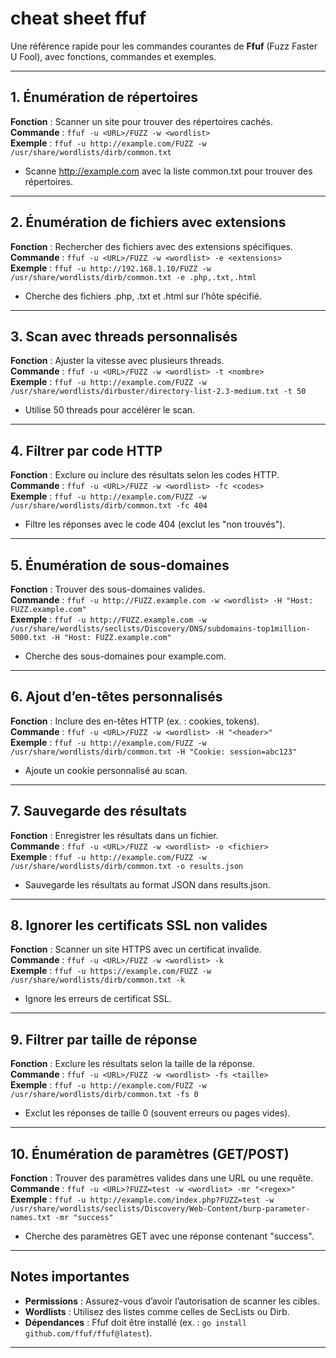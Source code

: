 # cheat sheet ffuf

Une référence rapide pour les commandes courantes de **Ffuf** (Fuzz Faster U Fool), avec fonctions, commandes et exemples.

---

## 1. Énumération de répertoires
**Fonction** : Scanner un site pour trouver des répertoires cachés.  
**Commande** : `ffuf -u <URL>/FUZZ -w <wordlist>`  
**Exemple** : `ffuf -u http://example.com/FUZZ -w /usr/share/wordlists/dirb/common.txt`  
- Scanne http://example.com avec la liste common.txt pour trouver des répertoires.

---

## 2. Énumération de fichiers avec extensions
**Fonction** : Rechercher des fichiers avec des extensions spécifiques.  
**Commande** : `ffuf -u <URL>/FUZZ -w <wordlist> -e <extensions>`  
**Exemple** : `ffuf -u http://192.168.1.10/FUZZ -w /usr/share/wordlists/dirb/common.txt -e .php,.txt,.html`  
- Cherche des fichiers .php, .txt et .html sur l’hôte spécifié.

---

## 3. Scan avec threads personnalisés
**Fonction** : Ajuster la vitesse avec plusieurs threads.  
**Commande** : `ffuf -u <URL>/FUZZ -w <wordlist> -t <nombre>`  
**Exemple** : `ffuf -u http://example.com/FUZZ -w /usr/share/wordlists/dirbuster/directory-list-2.3-medium.txt -t 50`  
- Utilise 50 threads pour accélérer le scan.

---

## 4. Filtrer par code HTTP
**Fonction** : Exclure ou inclure des résultats selon les codes HTTP.  
**Commande** : `ffuf -u <URL>/FUZZ -w <wordlist> -fc <codes>`  
**Exemple** : `ffuf -u http://example.com/FUZZ -w /usr/share/wordlists/dirb/common.txt -fc 404`  
- Filtre les réponses avec le code 404 (exclut les "non trouvés").

---

## 5. Énumération de sous-domaines
**Fonction** : Trouver des sous-domaines valides.  
**Commande** : `ffuf -u http://FUZZ.example.com -w <wordlist> -H "Host: FUZZ.example.com"`  
**Exemple** : `ffuf -u http://FUZZ.example.com -w /usr/share/wordlists/seclists/Discovery/DNS/subdomains-top1million-5000.txt -H "Host: FUZZ.example.com"`  
- Cherche des sous-domaines pour example.com.

---

## 6. Ajout d’en-têtes personnalisés
**Fonction** : Inclure des en-têtes HTTP (ex. : cookies, tokens).  
**Commande** : `ffuf -u <URL>/FUZZ -w <wordlist> -H "<header>"`  
**Exemple** : `ffuf -u http://example.com/FUZZ -w /usr/share/wordlists/dirb/common.txt -H "Cookie: session=abc123"`  
- Ajoute un cookie personnalisé au scan.

---

## 7. Sauvegarde des résultats
**Fonction** : Enregistrer les résultats dans un fichier.  
**Commande** : `ffuf -u <URL>/FUZZ -w <wordlist> -o <fichier>`  
**Exemple** : `ffuf -u http://example.com/FUZZ -w /usr/share/wordlists/dirb/common.txt -o results.json`  
- Sauvegarde les résultats au format JSON dans results.json.

---

## 8. Ignorer les certificats SSL non valides
**Fonction** : Scanner un site HTTPS avec un certificat invalide.  
**Commande** : `ffuf -u <URL>/FUZZ -w <wordlist> -k`  
**Exemple** : `ffuf -u https://example.com/FUZZ -w /usr/share/wordlists/dirb/common.txt -k`  
- Ignore les erreurs de certificat SSL.

---

## 9. Filtrer par taille de réponse
**Fonction** : Exclure les résultats selon la taille de la réponse.  
**Commande** : `ffuf -u <URL>/FUZZ -w <wordlist> -fs <taille>`  
**Exemple** : `ffuf -u http://example.com/FUZZ -w /usr/share/wordlists/dirb/common.txt -fs 0`  
- Exclut les réponses de taille 0 (souvent erreurs ou pages vides).

---

## 10. Énumération de paramètres (GET/POST)
**Fonction** : Trouver des paramètres valides dans une URL ou une requête.  
**Commande** : `ffuf -u <URL>?FUZZ=test -w <wordlist> -mr "<regex>"`  
**Exemple** : `ffuf -u http://example.com/index.php?FUZZ=test -w /usr/share/wordlists/seclists/Discovery/Web-Content/burp-parameter-names.txt -mr "success"`  
- Cherche des paramètres GET avec une réponse contenant "success".

---

## Notes importantes
- **Permissions** : Assurez-vous d’avoir l’autorisation de scanner les cibles.
- **Wordlists** : Utilisez des listes comme celles de SecLists ou Dirb.
- **Dépendances** : Ffuf doit être installé (ex. : `go install github.com/ffuf/ffuf@latest`).

---
